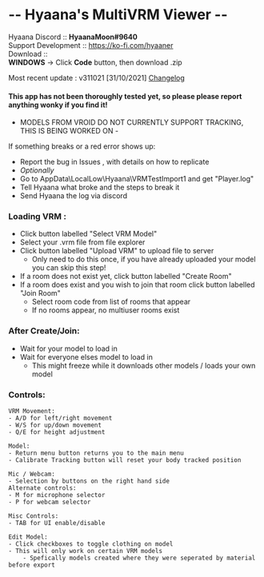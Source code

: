 # -- Hyaana's MultiVRM Viewer --
Hyaana Discord :: **HyaanaMoon#9640**  
Support Development :: https://ko-fi.com/hyaaner  
Download ::  
**WINDOWS** -> Click **Code** button, then download .zip

Most recent update : v311021   [31/10/2021]
[Changelog](https://github.com/Hyaana/MultiVRMViewer/blob/main/Changelog.txt)

#### This app has not been thoroughly tested yet, so please please report anything wonky if you find it!

 - MODELS FROM VROID DO NOT CURRENTLY SUPPORT TRACKING, THIS IS BEING WORKED ON -


If something breaks or a red error shows up:  
- Report the bug in Issues , with details on how to replicate
- _Optionally_
- Go to AppData\LocalLow\Hyaana\VRMTestImport1 and get "Player.log"
- Tell Hyaana what broke and the steps to break it
- Send Hyaana the log via discord

### Loading VRM :
 - Click button labelled "Select VRM Model"
 - Select your .vrm file from file explorer
 - Click button labelled "Upload VRM" to upload file to server
 	- Only need to do this once, if you have already uploaded your model you can skip this step!
 - If a room does not exist yet, click button labelled "Create Room"
 - If a room does exist and you wish to join that room click button labelled "Join Room"
	- Select room code from list of rooms that appear
	- If no rooms appear, no multiuser rooms exist

### After Create/Join:
 - Wait for your model to load in
 - Wait for everyone elses model to load in
 	- This might freeze while it downloads other models / loads your own model

### Controls:
	VRM Movement:
	- A/D for left/right movement
	- W/S for up/down movement
	- Q/E for height adjustment
	
	Model:
	- Return menu button returns you to the main menu
	- Calibrate Tracking button will reset your body tracked position
	
	Mic / Webcam:
	- Selection by buttons on the right hand side
	Alternate controls:
	- M for microphone selector
	- P for webcam selector
	
	Misc Controls:
	- TAB for UI enable/disable
	
	Edit Model:
	- Click checkboxes to toggle clothing on model
	- This will only work on certain VRM models
		- Spefically models created where they were seperated by material before export
